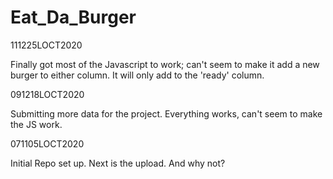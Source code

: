 # Eat_Da_Burger 

111225LOCT2020

Finally got most of the Javascript to work; can't seem to make it add a new burger to either column.  It will only add to the 'ready' column.

091218LOCT2020

Submitting more data for the project.  Everything works, can't seem to make the JS work.

071105LOCT2020

Initial Repo set up.  Next is the upload.  And why not?
